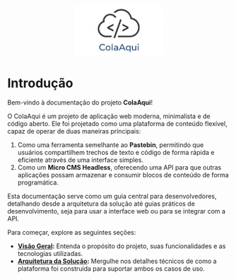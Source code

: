 <div align="center">

<img width="200" title="titulo da imagem" src="./ColaAqui.png"/>

</div>

# Introdução
Bem-vindo à documentação do projeto **ColaAqui**!

O ColaAqui é um projeto de aplicação web moderna, minimalista e de código aberto. Ele foi projetado como uma plataforma de conteúdo flexível, capaz de operar de duas maneiras principais:

1.  Como uma ferramenta semelhante ao **Pastebin**, permitindo que usuários compartilhem trechos de texto e código de forma rápida e eficiente através de uma interface simples.
2.  Como um **Micro CMS Headless**, oferecendo uma API para que outras aplicações possam armazenar e consumir blocos de conteúdo de forma programática.

Esta documentação serve como um guia central para desenvolvedores, detalhando desde a arquitetura da solução até guias práticos de desenvolvimento, seja para usar a interface web ou para se integrar com a API.

Para começar, explore as seguintes seções:

- **[Visão Geral](./overview.md):** Entenda o propósito do projeto, suas funcionalidades e as tecnologias utilizadas.
- **[Arquitetura da Solução](./architecture.md):** Mergulhe nos detalhes técnicos de como a plataforma foi construída para suportar ambos os casos de uso.